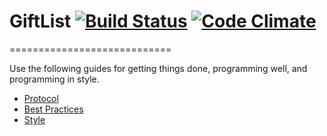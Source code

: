 # GiftList [![Build Status](https://travis-ci.org/drapergeek/giftlist.png?branch=master)](https://travis-ci.org/drapergeek/giftlist) [![Code Climate](https://codeclimate.com/github/drapergeek/giftlist.png)](https://codeclimate.com/github/drapergeek/giftlist)
============================

Use the following guides for getting things done, programming well, and
programming in style.

* [Protocol](http://github.com/thoughtbot/guides/blob/master/protocol)
* [Best Practices](http://github.com/thoughtbot/guides/blob/master/best-practices)
* [Style](http://github.com/thoughtbot/guides/blob/master/style)
